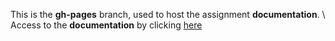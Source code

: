 This is the **gh-pages** branch, used to host the assignment **documentation**. \\
Access to the **documentation** by clicking [here](http://adrianbzg.github.io/RAM-Machine-Simulator/html/)